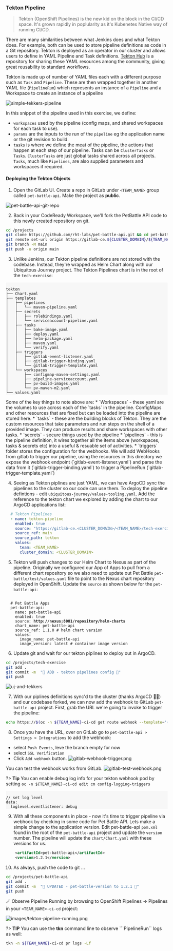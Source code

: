 ### Tekton Pipeline 
> Tekton (OpenShift Pipelines) is the new kid on the block in the CI/CD space. It's grown rapidly in poplularity as it's Kubenetes Native way of running CI/CD.

There are many similarities between what Jenkins does and what Tekton does. For example, both can be used to store pipeline definitions as code in a Git repository. Tekton is deployed as an operator in our cluster and allows users to define in YAML Pipeline and Task definitions. [Tekton Hub](https://hub.tekton.dev/) is a repository for sharing these YAML resources among the community, giving great reusability to standard workflows.

Tekton is made up of number of YAML files each with a different purpose such as `Task` and `Pipeline`. These are then wrapped together in another YAML file (`PipelineRun`) which represents an instance of a `Pipeline` and a Workspace to create an instance of a pipeline

![simple-tekkers-pipeline](./images/simple-tekkers-pipeline.png)

In this snippet of the pipeline used in this exercise, we define:
* `workspaces` used by the pipeline (config maps, and shared workspaces for each task to use). 
* `params` are the inputs to the run of the `pipeline` eg the application name or the git revision to build. 
* `tasks` is where we define the meat of the pipeline, the actions that happen at each step of our pipeline. Tasks can be `ClusterTasks` or `Tasks`. `ClusterTasks` are just global tasks shared across all projects. `Tasks`, much like `Pipelines`, are also supplied parameters and workspaces if required.  


#### Deploying the Tekton Objects

1. Open the GitLab UI. Create a repo in GitLab under `<TEAM_NAME>` group called `pet-battle-api`. Make the project as **public**.

![pet-battle-api-git-repo](images/pet-battle-api-git-repo.png)

2. Back in your CodeReady Workspace, we'll fork the PetBattle API code to this newly created repository on git.

```bash
cd /projects
git clone https://github.com/rht-labs/pet-battle-api.git && cd pet-battle-api
git remote set-url origin https://gitlab-ce.${CLUSTER_DOMAIN}/${TEAM_NAME}/pet-battle-api.git
git branch -M main
git push -u origin main
```

3. Unlike Jenkins, our Tekton pipeline definitions are not stored with the codebase. Instead, they're wrapped as Helm Chart along with our Ubiquitous Journey project. The Tekton Pipelines chart is in the root of the `tech-exercise`:
<div class="highlight" style="background: #f7f7f7">
<pre><code class="language-bash">
tekton
├── Chart.yaml
├── templates
│   ├── pipelines
│   │   └── maven-pipeline.yaml
│   ├── secrets
│   │   ├── rolebindings.yaml
│   │   └── serviceaccount-pipeline.yaml
│   ├── tasks
│   │   ├── bake-image.yaml
│   │   ├── deploy.yaml
│   │   ├── helm-package.yaml
│   │   ├── maven.yaml
│   │   └── verify.yaml
│   ├── triggers
│   │   ├── gitlab-event-listener.yaml
│   │   ├── gitlab-trigger-binding.yaml
│   │   └── gitlab-trigger-template.yaml
│   └── workspaces
│       ├── configmap-maven-settings.yaml
│       ├── pipeline-serviceaccount.yaml
│       ├── pv-build-images.yaml
│       └── pv-maven-m2.yaml
└── values.yaml
</code></pre></div>
Some of the key things to note above are:
   * `Workspaces` - these yaml are the volumes to use across each of the `tasks` in the pipeline. ConfigMaps and other resources that are fixed but can be loaded into the pipeline are stored here.
   * `tasks` - these are the building blocks of Tekton. They are the custom resources that take parameters and run steps on the shell of a provided image. They can produce results and share workspaces with other tasks. 
   * `secrets` - secure things used by the pipeline
   * `pipelines` -  this is the pipeline definition, it wires together all the items above (workspaces, tasks & secrets etc) into a useful & resuable set of activities.
   * `triggers` folder stores the configuration for the webhooks. We will add WebHooks from gitlab to trigger our pipeline, using the resources in this directory we expose the webhook endpoint (`gitlab-event-listener.yaml`) and parse the data from it (`gitlab-trigger-binding.yaml`) to trigger a PipelineRun (`gitlab-trigger-template.yaml`)

4. Seeing as Tekton piplines are just YAML, we can have ArgoCD sync the pipelines to the cluster so our code can use them. To deploy the pipeline defintions - edit `ubiquitous-journey/values-tooling.yaml`. Add the reference to the tekton chart we explored by adding the chart to our ArgoCD applications list:

```yaml
  # Tekton Pipelines
  - name: tekton-pipeline
    enabled: true
    source: "https://gitlab-ce.<CLUSTER_DOMAIN>/<TEAM_NAME>/tech-exercise.git"
    source_ref: main
    source_path: tekton
    values:
      team: <TEAM_NAME>
      cluster_domain: <CLUSTER_DOMAIN>
```

5. Tekton will push changes to our Helm Chart to Nexus as part of the pipeline. Originally we configured our App of Apps to pull from a different chart repository so we also need to update out Pet Battle `pet-battle/test/values.yaml` file to point to the Nexus chart repository deployed in OpenShift. Update the `source` as shown below for the `pet-battle-api`:
<code class="language-yaml">
  # Pet Battle Apps
  pet-battle-api:
    name: pet-battle-api
    enabled: true
    source: <strong>http://nexus:8081/repository/helm-charts</strong>
    chart_name: pet-battle-api
    source_ref: 1.1.0 # helm chart version
    values:
      image_name: pet-battle-api
      image_version: latest # container image version
</code></pre></div>

6. Update git and wait for our tekton piplines to deploy out in ArgoCD.

```bash
cd /projects/tech-exercise
git add .
git commit -m  "🍕 ADD - tekton pipelines config 🍕" 
git push 
```
![uj-and-tekkers](./images/uj-and-tekkers.png)


7. With our piplines definitions sync'd to the cluster (thanks ArgoCD 🐙👏) and our codebase forked, we can now add the webhook to GitLab `pet-battle-api` project. First, grab the URL we're going to invoke to trigger the pipeline:

```bash
echo https://$(oc -n ${TEAM_NAME}-ci-cd get route webhook --template='{{ .spec.host }}')
```

8. Once you have the URL, over on GitLab go to `pet-battle-api > Settings > Integrations` to add the webhook:
- select `Push Events`, leve the branch empty for now
- select `SSL Verification`
- Click `Add webhook` button.
![gitlab-webhook-trigger.png](images/gitlab-webhook-trigger.png)

You can test the webhook works from GitLab.
![gitlab-test-webhook.png](images/gitlab-test-webhook.png)


?> **Tip** You can enable debug log info for your tekton webhook pod by setting ```oc -n ${TEAM_NAME}-ci-cd edit cm config-logging-triggers```
<div class="highlight" style="background: #f7f7f7">
<pre><code class="language-yaml">
// set log level
data:
  loglevel.eventlistener: debug
</code></pre></div>


9. With all these components in place - now it's time to trigger pipeline via webhook by checking in some code for Pet Battle API. Lets make a simple change to the application version. Edit pet-battle-api `pom.xml` found in the root of the `pet-battle-api` project and update the `version` number. The pipeline will update the `chart/Chart.yaml` with these versions for us.

```xml
    <artifactId>pet-battle-api</artifactId>
    <version>1.2.1</version>
```
 
10.  As always, push the code to git ...

```bash
cd /projects/pet-battle-api
git add .
git commit -m  "🍕 UPDATED - pet-battle-version to 1.2.1 🍕" 
git push 
```

🪄 Observe Pipeline Running by browsing to OpenShift Pipelines -> Pipelines in your `<TEAM_NAME>-ci-cd` project:

![images/tekton-pipeline-running.png](images/tekton-pipeline-running.png)

?> **TIP** You can use the **tkn** command line to observe ```PipelineRun`` logs as well:

```bash
tkn -n ${TEAM_NAME}-ci-cd pr logs -Lf
```
